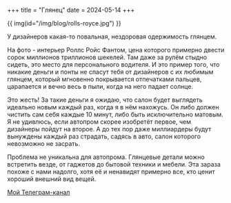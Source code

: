 +++
title = "Глянец"
date = 2024-05-14
+++

{{ img(id="/img/blog/rolls-royce.jpg") }}

У дизайнеров какая-то повальная, нездоровая одержимость глянцем.

На фото - интерьер Роллс Ройс Фантом, цена которого примерно двести сорок миллионов триллионов шекелей. Там даже за рулём стыдно сидеть, это место для персонального водителя. И это пример того, что никакие деньги и понты не спасут тебя от дизайнеров с их любимым глянцем, который мгновенно покрывается отпечатками пальцев, царапается и вечно весь в пыли, когда на него падает солнце.

Это жесть! За такие деньги я ожидаю, что салон будет выглядеть идеально новым каждый раз, когда я в нём нахожусь. Он либо должен чистить сам себя каждые 10 минут, либо быть исключительно матовым. Я не удивлюсь, если автопром скорее изобретёт первое, чем дизайнеры пойдут на второе. А до тех пор даже миллиардеры будут вынуждены каждый раз страдать, садясь в авто, салон которого невозможно не засрать.

Проблема не уникальна для автопрома. Глянцевые детали можно встретить везде, от гаджетов до бытовой техники и мебели. Эта зараза похоже с нами надолго, хотя её и ненавидят примерно все, кто ценит хороший внешний вид вещей.

[Мой Телеграм-канал](https://t.me/linear_map)
